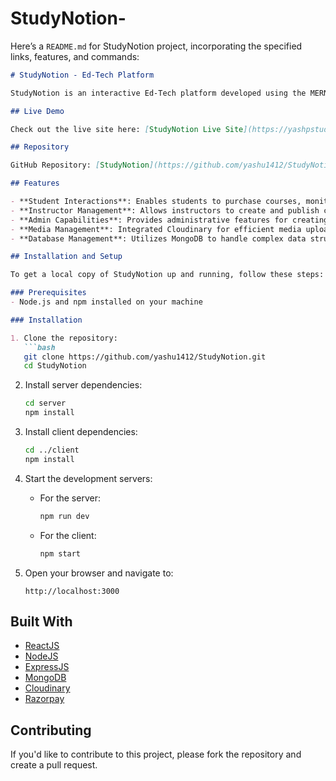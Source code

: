 # StudyNotion-
Here’s a `README.md` for StudyNotion project, incorporating the specified links, features, and commands:

```markdown
# StudyNotion - Ed-Tech Platform

StudyNotion is an interactive Ed-Tech platform developed using the MERN stack, providing a seamless experience for students and instructors. The application allows users to purchase courses, track their progress, and provide feedback, enhancing the online learning experience.

## Live Demo

Check out the live site here: [StudyNotion Live Site](https://yashpstudynotion.netlify.app/)

## Repository

GitHub Repository: [StudyNotion](https://github.com/yashu1412/StudyNotion)

## Features

- **Student Interactions**: Enables students to purchase courses, monitor progress, and provide feedback through a review system.
- **Instructor Management**: Allows instructors to create and publish courses, track student enrollments, and manage course content.
- **Admin Capabilities**: Provides administrative features for creating and managing course categories, facilitating better course organization.
- **Media Management**: Integrated Cloudinary for efficient media uploads and Razorpay for secure payment transactions.
- **Database Management**: Utilizes MongoDB to handle complex data structures, ensuring scalability and performance.

## Installation and Setup

To get a local copy of StudyNotion up and running, follow these steps:

### Prerequisites
- Node.js and npm installed on your machine

### Installation

1. Clone the repository:
   ```bash
   git clone https://github.com/yashu1412/StudyNotion.git
   cd StudyNotion
   ```

2. Install server dependencies:
   ```bash
   cd server
   npm install
   ```

3. Install client dependencies:
   ```bash
   cd ../client
   npm install
   ```

4. Start the development servers:
   - For the server:
     ```bash
     npm run dev
     ```
   - For the client:
     ```bash
     npm start
     ```

5. Open your browser and navigate to:
   ```
   http://localhost:3000
   ```

## Built With

- [ReactJS](https://reactjs.org/)
- [NodeJS](https://nodejs.org/)
- [ExpressJS](https://expressjs.com/)
- [MongoDB](https://www.mongodb.com/)
- [Cloudinary](https://cloudinary.com/)
- [Razorpay](https://razorpay.com/)

## Contributing

If you'd like to contribute to this project, please fork the repository and create a pull request.

